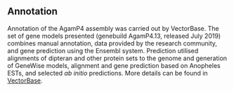 Annotation
----------

Annotation of the AgamP4 assembly was carried out by VectorBase. The set
of gene models presented (genebuild AgamP4.13, released July 2019)
combines manual annotation, data provided by the research community, and
gene prediction using the Ensembl system. Prediction utilised alignments
of dipteran and other protein sets to the genome and generation of
GeneWise models, alignment and gene prediction based on Anopheles ESTs,
and selected *ab initio* predictions. More details can be found in
[VectorBase](https://veupathdb.org/veupathdb/app/search/dataset/AllDatasets/result?filterTerm=GCA_000005575.2).
